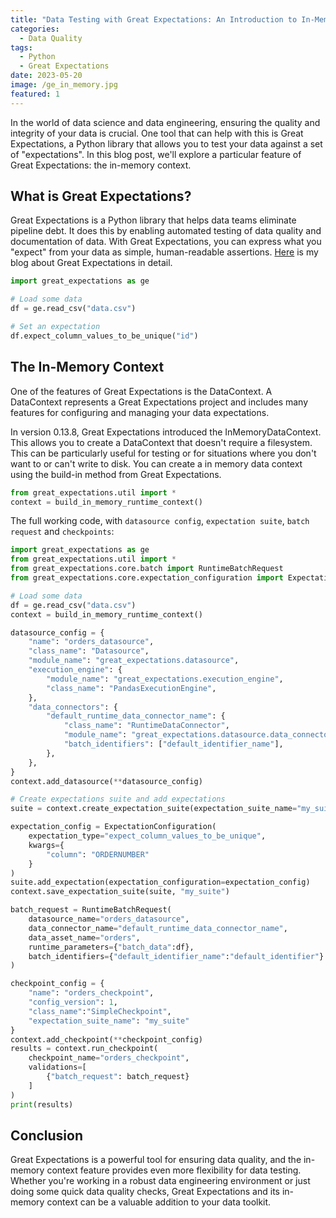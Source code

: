 ```yaml
---
title: "Data Testing with Great Expectations: An Introduction to In-Memory Context"
categories:
  - Data Quality
tags:
  - Python
  - Great Expectations
date: 2023-05-20
image: /ge_in_memory.jpg
featured: 1
---
```

In the world of data science and data engineering, ensuring the quality and integrity of your data is crucial. One tool that can help with this is Great Expectations, a Python library that allows you to test your data against a set of "expectations". In this blog post, we'll explore a particular feature of Great Expectations: the in-memory context.

## What is Great Expectations?
Great Expectations is a Python library that helps data teams eliminate pipeline debt. It does this by enabling automated testing of data quality and documentation of data. With Great Expectations, you can express what you "expect" from your data as simple, human-readable assertions. [Here](https://saisyam.com/unlock-quality-insights-with-great-expectations-python-library/) is my blog about Great Expectations in detail.

```python
import great_expectations as ge

# Load some data
df = ge.read_csv("data.csv")

# Set an expectation
df.expect_column_values_to_be_unique("id")
```
## The In-Memory Context
One of the features of Great Expectations is the DataContext. A DataContext represents a Great Expectations project and includes many features for configuring and managing your data expectations.

In version 0.13.8, Great Expectations introduced the InMemoryDataContext. This allows you to create a DataContext that doesn't require a filesystem. This can be particularly useful for testing or for situations where you don't want to or can't write to disk.
You can create a in memory data context using the build-in method from Great Expectations.

```python
from great_expectations.util import *
context = build_in_memory_runtime_context()
```
The full working code, with `datasource config`, `expectation suite`, `batch request` and `checkpoints`:

```python
import great_expectations as ge
from great_expectations.util import *
from great_expectations.core.batch import RuntimeBatchRequest
from great_expectations.core.expectation_configuration import ExpectationConfiguration

# Load some data
df = ge.read_csv("data.csv")
context = build_in_memory_runtime_context()

datasource_config = {
    "name": "orders_datasource",
    "class_name": "Datasource",
    "module_name": "great_expectations.datasource",
    "execution_engine": {
        "module_name": "great_expectations.execution_engine",
        "class_name": "PandasExecutionEngine",
    },
    "data_connectors": {
        "default_runtime_data_connector_name": {
            "class_name": "RuntimeDataConnector",
            "module_name": "great_expectations.datasource.data_connector",
            "batch_identifiers": ["default_identifier_name"],
        },
    },
}
context.add_datasource(**datasource_config)

# Create expectations suite and add expectations
suite = context.create_expectation_suite(expectation_suite_name="my_suite", overwrite_existing=True)

expectation_config = ExpectationConfiguration(
    expectation_type="expect_column_values_to_be_unique",
    kwargs={
        "column": "ORDERNUMBER"
    }
) 
suite.add_expectation(expectation_configuration=expectation_config)
context.save_expectation_suite(suite, "my_suite")

batch_request = RuntimeBatchRequest(
    datasource_name="orders_datasource",
    data_connector_name="default_runtime_data_connector_name",
    data_asset_name="orders",
    runtime_parameters={"batch_data":df},
    batch_identifiers={"default_identifier_name":"default_identifier"}
)

checkpoint_config = {
    "name": "orders_checkpoint",
    "config_version": 1,
    "class_name":"SimpleCheckpoint",
    "expectation_suite_name": "my_suite"
}
context.add_checkpoint(**checkpoint_config)
results = context.run_checkpoint(
    checkpoint_name="orders_checkpoint",
    validations=[
        {"batch_request": batch_request}
    ]
)
print(results)
```

## Conclusion
Great Expectations is a powerful tool for ensuring data quality, and the in-memory context feature provides even more flexibility for data testing. Whether you're working in a robust data engineering environment or just doing some quick data quality checks, Great Expectations and its in-memory context can be a valuable addition to your data toolkit.